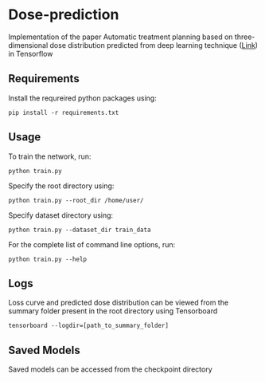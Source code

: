 # Dose-prediction

Implementation of the paper Automatic treatment planning based on three-dimensional dose distribution
predicted from deep learning technique ([Link](https://www.ncbi.nlm.nih.gov/pubmed/30383300)) in Tensorflow

## Requirements

Install the requreired python packages using:

```pip install -r requirements.txt```

## Usage

To train the network, run:

```python train.py```

Specify the root directory using:

```python train.py --root_dir /home/user/```

Specify dataset directory using:

```python train.py --dataset_dir train_data```

For the complete list of command line options, run:

```python train.py --help```

## Logs

Loss curve and predicted dose distribution can be viewed from the summary folder present in the root directory using Tensorboard

```tensorboard --logdir=[path_to_summary_folder]```

## Saved Models

Saved models can be accessed from the checkpoint directory
